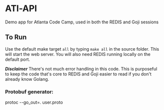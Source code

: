 # ATl-API
Demo app for Atlanta Code Camp, used in both the REDIS and Goji sessions

## To Run
Use the default make target `all` by typing `make all` in the source folder.  This will start the web server.  You will also need REDIS running locally on the default port.

_**Disclaimer**_
There's not much error handling in this code.  This is purposeful to keep the code that's core to REDIS and Goji easier to read if you don't already know Golang.

### Protobuf generator:
protoc --go_out=. user.proto
